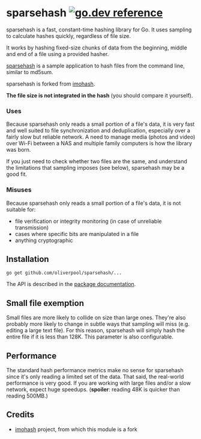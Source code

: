 # sparsehash [![go.dev reference](https://img.shields.io/badge/go.dev-reference-007d9c?logo=go&logoColor=white)](https://pkg.go.dev/github.com/oliverpool/sparsehash)

sparsehash is a fast, constant-time hashing library for Go. It uses sampling to calculate hashes quickly, regardless of file size.

It works by hashing fixed-size chunks of data from the beginning, middle and end of a file using a provided hasher.

[sparsehash](https://github.com/oliverpool/sparsehash/blob/master/cmd/sparsehash/main.go) is
a sample application to hash files from the command line, similar to md5sum.

sparsehash is forked from [imohash](https://github.com/kalafut/imohash).

**The file size is not integrated in the hash** (you should compare it yourself).

### Uses

Because sparsehash only reads a small portion of a file's data, it is very fast and
well suited to file synchronization and deduplication, especially over a fairly
slow but reliable network. A need to manage media (photos and video) over Wi-Fi between a NAS
and multiple family computers is how the library was born.

If you just need to check whether two files are the same, and understand the
limitations that sampling imposes (see below), sparsehash may be a good fit.

### Misuses

Because sparsehash only reads a small portion of a file's data, it is not suitable
for:

- file verification or integrity monitoring (in case of unreliable transmission)
- cases where specific bits are manipulated in a file
- anything cryptographic

## Installation

`go get github.com/oliverpool/sparsehash/...`

The API is described in the [package documentation](https://pkg.go.dev/github.com/oliverpool/sparsehash).


## Small file exemption
Small files are more likely to collide on size than large ones. They're also
probably more likely to change in subtle ways that sampling will miss (e.g.
editing a large text file). For this reason, sparsehash will simply hash the entire
file if it is less than 128K. This parameter is also configurable.

## Performance
The standard hash performance metrics make no sense for sparsehash since it's only
reading a limited set of the data. That said, the real-world performance is
very good. If you are working with large files and/or a slow network,
expect huge speedups. (**spoiler**: reading 48K is quicker than reading 500MB.)

## Credits
*  [imohash](https://github.com/kalafut/imohash) project, from which this module is a fork
